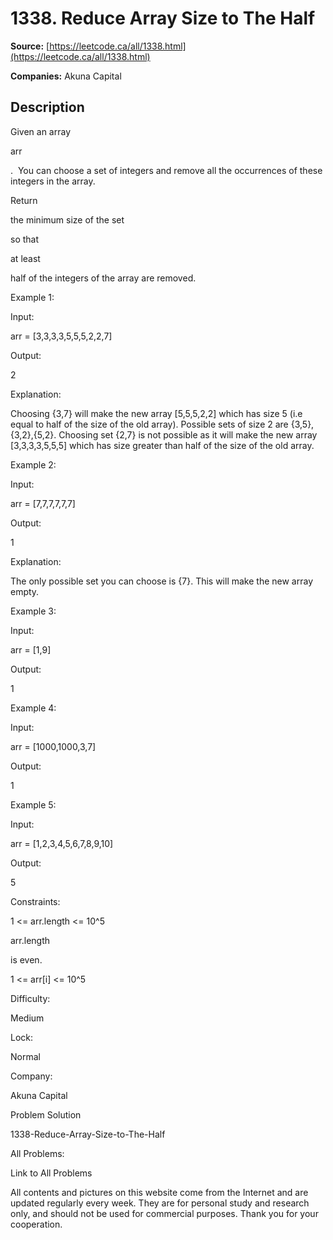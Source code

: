 # 1338. Reduce Array Size to The Half

**Source:** [https://leetcode.ca/all/1338.html](https://leetcode.ca/all/1338.html)

**Companies:** Akuna Capital

## Description

Given an array

arr

.  You can choose a set of integers and remove
            all the occurrences of these integers in the array.

Return

the minimum size of the set

so that

at least

half of
                the integers of the array are removed.

Example 1:

Input:

arr = [3,3,3,3,5,5,5,2,2,7]

Output:

2

Explanation:

Choosing {3,7} will make the new array [5,5,5,2,2] which has size 5 (i.e equal to half of the size of the old array).
Possible sets of size 2 are {3,5},{3,2},{5,2}.
Choosing set {2,7} is not possible as it will make the new array [3,3,3,3,5,5,5] which has size greater than half of the size of the old array.

Example 2:

Input:

arr = [7,7,7,7,7,7]

Output:

1

Explanation:

The only possible set you can choose is {7}. This will make the new array empty.

Example 3:

Input:

arr = [1,9]

Output:

1

Example 4:

Input:

arr = [1000,1000,3,7]

Output:

1

Example 5:

Input:

arr = [1,2,3,4,5,6,7,8,9,10]

Output:

5

Constraints:

1 <= arr.length <= 10^5

arr.length

is even.

1 <= arr[i] <= 10^5

Difficulty:

Medium

Lock:

Normal

Company:

Akuna Capital

Problem Solution

1338-Reduce-Array-Size-to-The-Half

All Problems:

Link to All Problems

All contents and pictures on this website come from the Internet and are updated regularly every week. They are for personal study and research only, and should not be used for commercial purposes. Thank you for your cooperation.

